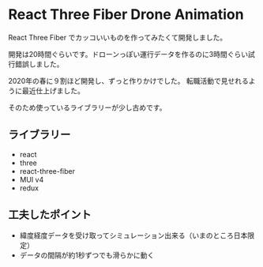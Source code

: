 # React Three Fiber Drone Animation

React Three Fiber でカッコいいものを作ってみたくて開発しました。

開発は20時間ぐらいです。ドローンっぽい運行データを作るのに3時間ぐらい試行錯誤しました。

2020年の春に９割ほど開発し、ずっと作りかけでした。
転職活動で見せれるように最近仕上げました。

そのため使っているライブラリーが少し古めです。

## ライブラリー

- react
- three
- react-three-fiber
- MUI v4
- redux

## 工夫したポイント

- 緯度経度データを受け取ってシミュレーション出来る（いまのところ日本限定）
- データの間隔が約1秒ずつでも滑らかに動く
